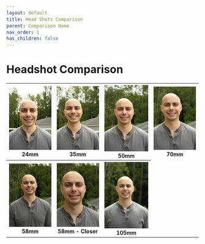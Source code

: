 ```yaml
---
layout: default
title: Head Shots Comparison
parent: Comparison Home
nav_order: 1
has_children: false
---
```


# Headshot Comparison

<script>
    jtd.setTheme('FocalLength');
</script>

<table>
  <tr>
    <th>
        <div class="floatingtext"><img src="/images/Head/24mm.JPG" width="200"><div class="bottom-centered ">24mm</div></div> 
    </th>
    <th>
        <div class="floatingtext"><img src="/images/Head/35mm.JPG" width="200"><div class="bottom-centered ">35mm</div> </div>
    </th>
    <th>  
        <div class="floatingtext"><img src="/images/Head/50mm.JPG" width="200"><div class="bottom-centered ">50mm</div> </div>
    </th>
    <th>  
        <div class="floatingtext"><img src="/images/Head/70mm.JPG" width="200"><div class="bottom-centered ">70mm</div> </div>
    </th>
  </tr>
  <tr>
    <th>
        <div class="floatingtext">
            <img src="/images/Head/58mm-prime.JPG" width="200">
        <div class="bottom-centered ">58mm</div> </div>
    </th>
    <th>  
        <div class="floatingtext">
            <img src="/images/Head/58mm-prime-close.JPG" width="200">
        <div class="bottom-centered ">58mm - Closer</div> </div>
    </th>
    <th> 
        <div class="floatingtext"> 
            <img src="/images/Head/105mm-prime.JPG" width="200"> 
        <div class="bottom-centered ">105mm</div> </div>
    </th>
  </tr>
</table>

